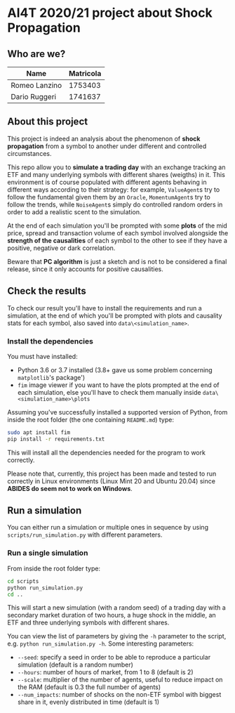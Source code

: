 # AI4T 2020/21 project about Shock Propagation

## Who are we?
| Name | Matricola |
| --- | --- |
| Romeo Lanzino | 1753403 |
| Dario Ruggeri | 1741637 |

## About this project
This project is indeed an analysis about the phenomenon of **shock propagation** from a symbol to another under different and controlled circumstances.

This repo allow you to **simulate a trading day** with an exchange tracking an ETF and many underlying symbols with different shares (weigths) in it.
This environment is of course populated with different agents behaving in different ways according to their strategy: for example, `ValueAgent`s try to follow the fundamental given them by an `Oracle`, `MomentumAgent`s try to follow the trends, while `NoiseAgent`s simply do controlled random orders in order to add a realistic scent to the simulation.

At the end of each simulation you'll be prompted with some **plots** of the mid price, spread and transaction volume of each symbol involved alongside the **strength of the causalities** of each symbol to the other to see if they have a positive, negative or dark correlation.

Beware that **PC algorithm** is just a sketch and is not to be considered a final release, since it only accounts for positive causalities.

## Check the results
To check our result you'll have to install the requirements and run a simulation, at the end of which you'll be prompted with plots and causality stats for each symbol, also saved into `data\<simulation_name>`.

### Install the dependencies
You must have installed:
- Python 3.6 or 3.7 installed (3.8+ gave us some problem concerning `matplotlib`'s package') 
- `fim` image viewer if you want to have the plots prompted at the end of each simulation, else you'll have to check them manually inside `data\<simulation_name>\plots`

Assuming you've successfully installed a supported version of Python, from inside the root folder (the one containing `README.md`) type:

```bash
sudo apt install fim
pip install -r requirements.txt
```

This will install all the dependencies needed for the program to work correctly.

Please note that, currently, this project has been made and tested to run correctly in Linux environments (Linux Mint 20 and Ubuntu 20.04) since **ABIDES do seem not to work on Windows**. 

## Run a simulation
You can either run a simulation or multiple ones in sequence by using `scripts/run_simulation.py` with different parameters.

### Run a single simulation
From inside the root folder type:

```bash
cd scripts
python run_simulation.py
cd ..
```

This will start a new simulation (with a random seed) of a trading day with a secondary market duration of two hours, a huge shock in the middle, an ETF and three underlying symbols with different shares.

You can view the list of parameters by giving the `-h` parameter to the script, e.g. `python run_simulation.py -h`. Some interesting parameters:

- `--seed`: specify a seed in order to be able to reproduce a particular simulation (default is a random number)
- `--hours`: number of hours of market, from 1 to 8 (default is 2)
- `--scale`: multiplier of the number of agents, useful to reduce impact on the RAM (default is 0.3 the full number of agents)
- `--num_impacts`: number of shocks on the non-ETF symbol with biggest share in it, evenly distributed in time (default is 1)




